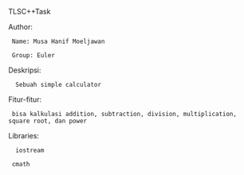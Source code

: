 TLSC++Task

Author:

 	 Name: Musa Hanif Moeljawan
  
 	 Group: Euler
  
Deskripsi:

	  Sebuah simple calculator
  
Fitur-fitur:

 	 bisa kalkulasi addition, subtraction, division, multiplication, square root, dan power
  
Libraries:

	  iostream
  
 	 cmath
